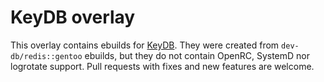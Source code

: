 # KeyDB overlay

This overlay contains ebuilds for [KeyDB](https://github.com/JohnSully/KeyDB). They were created from `dev-db/redis::gentoo` ebuilds, but they do not contain OpenRC, SystemD nor logrotate support. Pull requests with fixes and new features are welcome.

